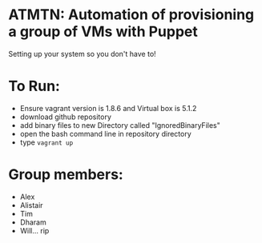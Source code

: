 # ATMTN: Automation of provisioning a group of VMs with Puppet

Setting up your system so you don't have to!

# To Run:

* Ensure vagrant version is 1.8.6 and Virtual box is 5.1.2
* download github repository
* add binary files to new Directory called "IgnoredBinaryFiles"
* open the bash command line in repository directory
* type `vagrant up`



# Group members:

* Alex
* Alistair
* Tim
* Dharam
* Will... rip
